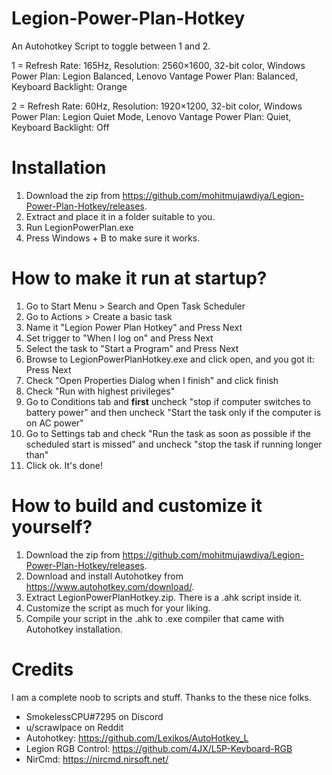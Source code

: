 # Legion-Power-Plan-Hotkey
An Autohotkey Script to toggle between 1 and 2.

1 = Refresh Rate: 165Hz, Resolution: 2560×1600, 32-bit color, Windows Power Plan: Legion Balanced, Lenovo Vantage Power Plan: Balanced, Keyboard Backlight: Orange

2 = Refresh Rate: 60Hz, Resolution: 1920×1200, 32-bit color, Windows Power Plan: Legion Quiet Mode, Lenovo Vantage Power Plan: Quiet, Keyboard Backlight: Off

# Installation

1. Download the zip from https://github.com/mohitmujawdiya/Legion-Power-Plan-Hotkey/releases.
2. Extract and place it in a folder suitable to you.
3. Run LegionPowerPlan.exe
4. Press Windows + B to make sure it works.

# How to make it run at startup?

1. Go to Start Menu > Search and Open Task Scheduler
2. Go to Actions > Create a basic task
3. Name it "Legion Power Plan Hotkey" and Press Next
4. Set trigger to "When I log on" and Press Next
5. Select the task to "Start a Program" and Press Next
7. Browse to LegionPowerPlanHotkey.exe and click open, and you got it: Press Next
8. Check "Open Properties Dialog when I finish" and click finish
9. Check "Run with highest privileges"
10. Go to Conditions tab and **first** uncheck "stop if computer switches to battery power" and then uncheck "Start the task only if the computer is on AC power"
11. Go to Settings tab and check "Run the task as soon as possible if the scheduled start is missed" and uncheck "stop the task if running longer than"
12. Click ok. It's done!

# How to build and customize it yourself?
1. Download the zip from https://github.com/mohitmujawdiya/Legion-Power-Plan-Hotkey/releases.
2. Download and install Autohotkey from https://www.autohotkey.com/download/.
3. Extract LegionPowerPlanHotkey.zip. There is a .ahk script inside it.
4. Customize the script as much for your liking.
5. Compile your script in the .ahk to .exe compiler that came with Autohotkey installation.

# Credits

I am a complete noob to scripts and stuff. Thanks to the these nice folks.

- SmokelessCPU#7295 on Discord
- u/scrawlpace on Reddit
- Autohotkey: https://github.com/Lexikos/AutoHotkey_L
- Legion RGB Control: https://github.com/4JX/L5P-Keyboard-RGB
- NirCmd: https://nircmd.nirsoft.net/
